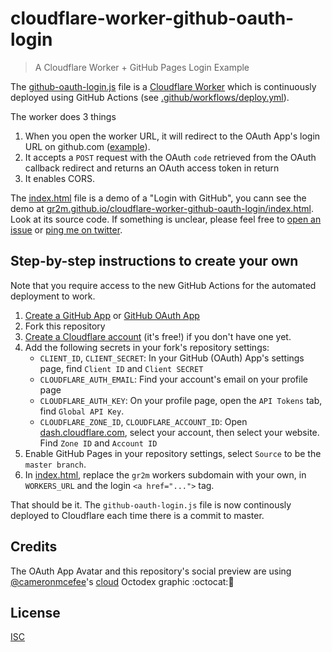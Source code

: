 # cloudflare-worker-github-oauth-login

> A Cloudflare Worker + GitHub Pages Login Example

The [github-oauth-login.js](github-oauth-login.js) file is a [Cloudflare Worker](https://workers.cloudflare.com/) which is continuously deployed using GitHub Actions (see [.github/workflows/deploy.yml](.github/workflows/deploy.yml)).

The worker does 3 things

1. When you open the worker URL, it will redirect to the OAuth App's login URL on github.com ([example](https://github-oauth-login.gr2m.workers.dev)).
2. It accepts a `POST` request with the OAuth `code` retrieved from the OAuth callback redirect and returns an OAuth access token in return
3. It enables CORS.

The [index.html](index.html) file is a demo of a "Login with GitHub", you cann see the demo at [gr2m.github.io/cloudflare-worker-github-oauth-login/index.html](https://gr2m.github.io/cloudflare-worker-github-oauth-login/index.html). Look at its source code. If something is unclear, please feel free to [open an issue](https://github.com/gr2m/cloudflare-worker-github-oauth-login/issues) or [ping me on twitter](https://twitter.com/gr2m).

## Step-by-step instructions to create your own

Note that you require access to the new GitHub Actions for the automated deployment to work.

1. [Create a GitHub App](https://developer.github.com/apps/building-github-apps/creating-a-github-app/) or [GitHub OAuth App](https://developer.github.com/apps/building-oauth-apps/creating-an-oauth-app/)
1. Fork this repository
1. [Create a Cloudflare account](https://dash.cloudflare.com/) (it's free!) if you don't have one yet.
1. Add the following secrets in your fork's repository settings:
   - `CLIENT_ID`, `CLIENT_SECRET`: In your GitHub (OAuth) App's settings page, find `Client ID` and `Client SECRET`
   - `CLOUDFLARE_AUTH_EMAIL`: Find your account's email on your profile page
   - `CLOUDFLARE_AUTH_KEY`: On your profile page, open the `API Tokens` tab, find `Global API Key`.
   - `CLOUDFLARE_ZONE_ID`, `CLOUDFLARE_ACCOUNT_ID`: Open [dash.cloudflare.com](https://dash.cloudflare.com), select your account, then select your website. Find `Zone ID` and `Account ID`
1. Enable GitHub Pages in your repository settings, select `Source` to be the `master branch`.
1. In [index.html](index.html), replace the `gr2m` workers subdomain with your own, in `WORKERS_URL` and the login `<a href="...">` tag.

That should be it. The `github-oauth-login.js` file is now continously deployed to Cloudflare each time there is a commit to master.

## Credits

The OAuth App Avatar and this repository's social preview are using [@cameronmcefee](https://github.com/cameronmcefee)'s [cloud](https://octodex.github.com/cloud/) Octodex graphic :octocat:💖

## License

[ISC](LICENSE)
